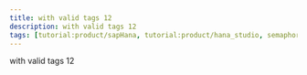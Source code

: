 ```yaml
---
title: with valid tags 12
description: with valid tags 12
tags: [tutorial:product/sapHana, tutorial:product/hana_studio, semaphore_rejected:, redirect:source/dotnet-iis-server]
---
```

with valid tags 12
